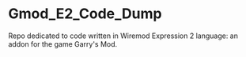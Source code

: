 # Gmod_E2_Code_Dump
Repo dedicated to code written in Wiremod Expression 2 language: an addon for the game Garry's Mod.
